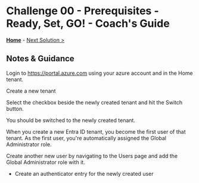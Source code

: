 # Challenge 00 - Prerequisites - Ready, Set, GO! - Coach's Guide 

**[Home](./README.md)** - [Next Solution >](./Solution-01.md)

## Notes & Guidance

Login to https://portal.azure.com using your azure account and in the Home tenant.

Create a new tenant 

Select the checkbox beside the newly created tenant and hit the Switch button.

You should be switched to the newly created tenant.

When you create a new Entra ID tenant, you become the first user of that tenant. As the first user, you're automatically assigned the Global Administrator role. 

Create another new user by navigating to the Users page and add the Global Administrator role with it.

  - Create an authenticator entry for the newly created user



